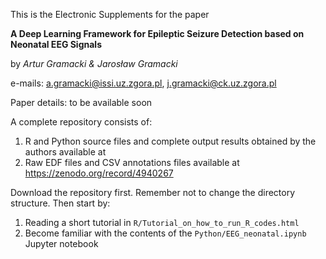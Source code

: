 This is the Electronic Supplements for the paper

**A Deep Learning Framework for Epileptic Seizure Detection based on Neonatal EEG Signals**

by *Artur Gramacki & Jarosław Gramacki*

e-mails:  a.gramacki@issi.uz.zgora.pl, j.gramacki@ck.uz.zgora.pl

Paper details: to be available soon

A complete repository consists of:
1. R and Python source files and complete output results obtained by the authors available at 
2. Raw EDF files and CSV annotations files available at https://zenodo.org/record/4940267

Download the repository first. Remember not to change the directory structure. Then start by:
1. Reading a short tutorial in `R/Tutorial_on_how_to_run_R_codes.html`
2. Become familiar with the contents of the `Python/EEG_neonatal.ipynb` Jupyter notebook

